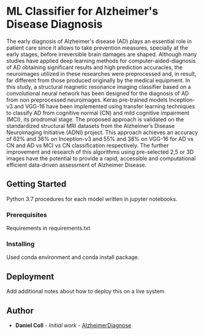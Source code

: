 # ML Classifier for Alzheimer's Disease Diagnosis 

The early diagnosis of Alzheimer's disease (AD) plays an essential role in patient care
since it allows to take prevention measures, specially at the early stages, before
irreversible brain damages are shaped. Although many studies have applied deep learning
methods for computer-aided-diagnosis of AD obtaining significant results and high
prediction accuracies, the neuroimages utilized in these researches were preprocessed
and, in result, far different from those produced originally by the medical equipment. In this
study, a structural magnetic resonance imaging classifier based on a convolutional neural
network has been designed for the diagnosis of AD from non preprocessed neuroimages.
Keras pre-trained models Inception-v3 and VGG-16 have been implemented using transfer
learning techniques to classify AD from cognitive normal (CN) and mild cognitive
impairment (MCI), its prodromal stage. The proposed approach is validated on the
standardized structural MRI datasets from the Alzheimer’s Disease Neuroimaging Initiative
(ADNI) project. This approach achieves an accuracy of 62% and 36% on Inception-v3 and
55% and 38% on VGG-16 for AD vs CN and AD vs MCI vs CN classification respectively.
The further improvement and research of this algorithms using pre-selected 2,5 or 3D
images have the potential to provide a rapid, accessible and computational efficient
data-driven assessment of Alzheimer Disease.

## Getting Started

Python 3.7 procedures for each model written in jupyter notebooks.

### Prerequisites

Requirements in requirements.txt

### Installing

Used conda environment and conda install package.

## Deployment

Add additional notes about how to deploy this on a live system

## Author

* **Daniel Coll** - *Initial work* - [AlzheimerDiagnose](https://github.com/danielcollsol)


